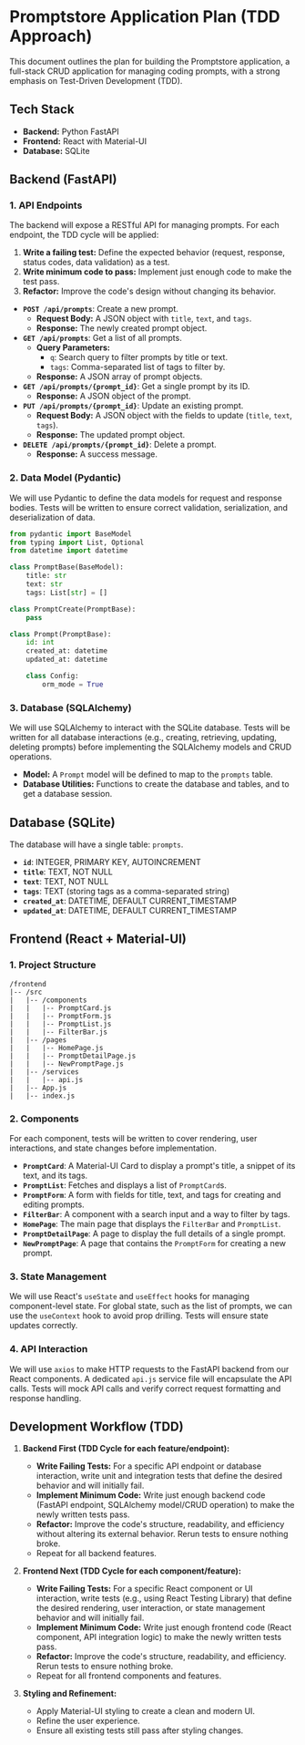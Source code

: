 # Promptstore Application Plan (TDD Approach)

This document outlines the plan for building the Promptstore application, a full-stack CRUD application for managing coding prompts, with a strong emphasis on Test-Driven Development (TDD).

## Tech Stack

*   **Backend:** Python FastAPI
*   **Frontend:** React with Material-UI
*   **Database:** SQLite

## Backend (FastAPI)

### 1. API Endpoints

The backend will expose a RESTful API for managing prompts. For each endpoint, the TDD cycle will be applied:
1.  **Write a failing test:** Define the expected behavior (request, response, status codes, data validation) as a test.
2.  **Write minimum code to pass:** Implement just enough code to make the test pass.
3.  **Refactor:** Improve the code's design without changing its behavior.

*   **`POST /api/prompts`**: Create a new prompt.
    *   **Request Body:** A JSON object with `title`, `text`, and `tags`.
    *   **Response:** The newly created prompt object.
*   **`GET /api/prompts`**: Get a list of all prompts.
    *   **Query Parameters:**
        *   `q`: Search query to filter prompts by title or text.
        *   `tags`: Comma-separated list of tags to filter by.
    *   **Response:** A JSON array of prompt objects.
*   **`GET /api/prompts/{prompt_id}`**: Get a single prompt by its ID.
    *   **Response:** A JSON object of the prompt.
*   **`PUT /api/prompts/{prompt_id}`**: Update an existing prompt.
    *   **Request Body:** A JSON object with the fields to update (`title`, `text`, `tags`).
    *   **Response:** The updated prompt object.
*   **`DELETE /api/prompts/{prompt_id}`**: Delete a prompt.
    *   **Response:** A success message.

### 2. Data Model (Pydantic)

We will use Pydantic to define the data models for request and response bodies. Tests will be written to ensure correct validation, serialization, and deserialization of data.

```python
from pydantic import BaseModel
from typing import List, Optional
from datetime import datetime

class PromptBase(BaseModel):
    title: str
    text: str
    tags: List[str] = []

class PromptCreate(PromptBase):
    pass

class Prompt(PromptBase):
    id: int
    created_at: datetime
    updated_at: datetime

    class Config:
        orm_mode = True
```

### 3. Database (SQLAlchemy)

We will use SQLAlchemy to interact with the SQLite database. Tests will be written for all database interactions (e.g., creating, retrieving, updating, deleting prompts) before implementing the SQLAlchemy models and CRUD operations.

*   **Model:** A `Prompt` model will be defined to map to the `prompts` table.
*   **Database Utilities:** Functions to create the database and tables, and to get a database session.

## Database (SQLite)

The database will have a single table: `prompts`.

*   **`id`**: INTEGER, PRIMARY KEY, AUTOINCREMENT
*   **`title`**: TEXT, NOT NULL
*   **`text`**: TEXT, NOT NULL
*   **`tags`**: TEXT (storing tags as a comma-separated string)
*   **`created_at`**: DATETIME, DEFAULT CURRENT_TIMESTAMP
*   **`updated_at`**: DATETIME, DEFAULT CURRENT_TIMESTAMP

## Frontend (React + Material-UI)

### 1. Project Structure

```
/frontend
|-- /src
|   |-- /components
|   |   |-- PromptCard.js
|   |   |-- PromptForm.js
|   |   |-- PromptList.js
|   |   |-- FilterBar.js
|   |-- /pages
|   |   |-- HomePage.js
|   |   |-- PromptDetailPage.js
|   |   |-- NewPromptPage.js
|   |-- /services
|   |   |-- api.js
|   |-- App.js
|   |-- index.js
```

### 2. Components

For each component, tests will be written to cover rendering, user interactions, and state changes before implementation.

*   **`PromptCard`**: A Material-UI Card to display a prompt's title, a snippet of its text, and its tags.
*   **`PromptList`**: Fetches and displays a list of `PromptCard`s.
*   **`PromptForm`**: A form with fields for title, text, and tags for creating and editing prompts.
*   **`FilterBar`**: A component with a search input and a way to filter by tags.
*   **`HomePage`**: The main page that displays the `FilterBar` and `PromptList`.
*   **`PromptDetailPage`**: A page to display the full details of a single prompt.
*   **`NewPromptPage`**: A page that contains the `PromptForm` for creating a new prompt.

### 3. State Management

We will use React's `useState` and `useEffect` hooks for managing component-level state. For global state, such as the list of prompts, we can use the `useContext` hook to avoid prop drilling. Tests will ensure state updates correctly.

### 4. API Interaction

We will use `axios` to make HTTP requests to the FastAPI backend from our React components. A dedicated `api.js` service file will encapsulate the API calls. Tests will mock API calls and verify correct request formatting and response handling.

## Development Workflow (TDD)

1.  **Backend First (TDD Cycle for each feature/endpoint):**
    *   **Write Failing Tests:** For a specific API endpoint or database interaction, write unit and integration tests that define the desired behavior and will initially fail.
    *   **Implement Minimum Code:** Write just enough backend code (FastAPI endpoint, SQLAlchemy model/CRUD operation) to make the newly written tests pass.
    *   **Refactor:** Improve the code's structure, readability, and efficiency without altering its external behavior. Rerun tests to ensure nothing broke.
    *   Repeat for all backend features.

2.  **Frontend Next (TDD Cycle for each component/feature):**
    *   **Write Failing Tests:** For a specific React component or UI interaction, write tests (e.g., using React Testing Library) that define the desired rendering, user interaction, or state management behavior and will initially fail.
    *   **Implement Minimum Code:** Write just enough frontend code (React component, API integration logic) to make the newly written tests pass.
    *   **Refactor:** Improve the code's structure, readability, and efficiency. Rerun tests to ensure nothing broke.
    *   Repeat for all frontend components and features.

3.  **Styling and Refinement:**
    *   Apply Material-UI styling to create a clean and modern UI.
    *   Refine the user experience.
    *   Ensure all existing tests still pass after styling changes.
